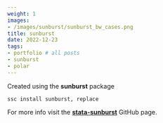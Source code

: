 ```yaml
---
weight: 1
images:
- /images/sunburst/sunburst_bw_cases.png
title: sunburst
date: 2022-12-23
tags:
- portfolio # all posts
- sunburst
- polar
---
```



Created using the **sunburst** package

```
ssc install sunburst, replace
```

For more info visit the [**stata-sunburst**][def] GitHub page.

[def]: https://github.com/asjadnaqvi/stata-sunburst